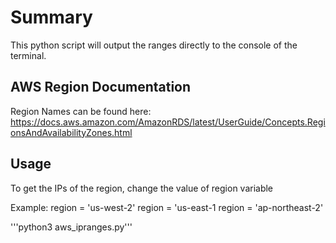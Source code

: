 # Summary
This python script will output the ranges directly to the console of the terminal.

## AWS Region Documentation

Region Names can be found here: https://docs.aws.amazon.com/AmazonRDS/latest/UserGuide/Concepts.RegionsAndAvailabilityZones.html

## Usage

To get the IPs of the region, change the value of region variable

Example:
region = 'us-west-2'
region = 'us-east-1
region = 'ap-northeast-2'

'''python3 aws_ipranges.py'''
